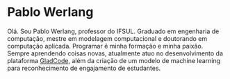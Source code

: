 # Pablo Werlang
Olá. Sou Pablo Werlang, professor do IFSUL. Graduado em engenharia de computação, mestre em modelagem computacional e doutorando em computação aplicada.
Programar é minha formação e minha paixão. Sempre aprendendo coisas novas, atualmente atuo no desenvolvimento da plataforma [GladCode](https://gladcode.dev), além da criação de um modelo de machine learning para reconhecimento de engajamento de estudantes.
